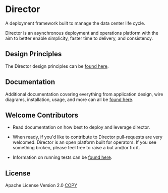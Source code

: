 # Director

A deployment framework built to manage the data center life cycle.

Director is an asynchronous deployment and operations platform with the aim to
better enable simplicity, faster time to delivery, and consistency.

## Design Principles

The Director design principles can be
[found here](https://cloudnull.github.io/director#first-principles).

## Documentation

Additional documentation covering everything from application design, wire
diagrams, installation, usage, and more can all be
[found here](https://cloudnull.github.io/director).

## Welcome Contributors

* Read documentation on how best to deploy and leverage director.

* When ready, if you'd like to contribute to Director pull-requests are very
  welcomed. Director is an open platform built for operators. If you see
  something broken, please feel free to raise a but and/or fix it.

* Information on running tests can be [found here](https://cloudnull.github.io/director/testing).

## License

Apache License Version 2.0
[COPY](LICENSE)
